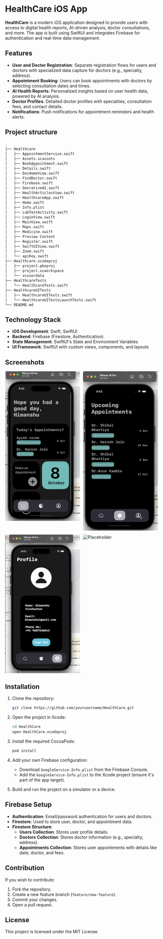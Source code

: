 # HealthCare iOS App

**HealthCare** is a modern iOS application designed to provide users with access to digital health reports, AI-driven analysis, doctor consultations, and more. The app is built using SwiftUI and integrates Firebase for authentication and real-time data management.

## Features

- **User and Doctor Registration**: Separate registration flows for users and doctors with specialized data capture for doctors (e.g., specialty, address).
- **Appointment Booking**: Users can book appointments with doctors by selecting consultation dates and times.
- **AI Health Reports**: Personalized insights based on user health data, powered by AI analysis.
- **Doctor Profiles**: Detailed doctor profiles with specialties, consultation fees, and contact details.
- **Notifications**: Push notifications for appointment reminders and health alerts.
  
## Project structure

```
.
├── Healthcare
│   ├── AppointmentService.swift
│   ├── Assets.xcassets
│   ├── BookAppointment.swift
│   ├── Details.swift
│   ├── DocHomeView.swift
│   ├── FindDoctor.swift
│   ├── Firebase.swift
│   ├── GenrativeAI.swift
│   ├── HealthArticlesView.swift
│   ├── HealthcareApp.swift
│   ├── Home.swift
│   ├── Info.plist
│   ├── LabTestActivity.swift
│   ├── LoginView.swift
│   ├── MainView.swift
│   ├── Maps.swift
│   ├── Medicine.swift
│   ├── Preview Content
│   ├── Register.swift
│   ├── SwiftUIView.swift
│   ├── Zoom.swift
│   └── apiKey.swift
├── Healthcare.xcodeproj
│   ├── project.pbxproj
│   ├── project.xcworkspace
│   └── xcuserdata
├── HealthcareTests
│   └── HealthcareTests.swift
├── HealthcareUITests
│   ├── HealthcareUITests.swift
│   └── HealthcareUITestsLaunchTests.swift
└── README.md
```



## Technology Stack

- **iOS Development**: Swift, SwiftUI
- **Backend**: Firebase (Firestore, Authentication)
- **State Management**: SwiftUI's State and Environment Variables
- **UI Framework**: SwiftUI with custom views, components, and layouts


## Screenshots

<div style="display: flex; flex-wrap: wrap; gap: 10px;">
    <div style="flex: 1 1 calc(50% - 10px);">
        <img src="https://github.com/Himanshu-00/HealthCare/blob/main/Healthcare/images/Home.png" alt="Home Screen" width="100%"/>
    </div>
    <div style="flex: 1 1 calc(50% - 10px);">
        <img src="https://github.com/Himanshu-00/HealthCare/blob/main/Healthcare/images/upcoming.png" alt="Upcoming Appointments Screen" width="100%"/>
    </div>
    <div style="flex: 1 1 calc(50% - 10px);">
        <img src="https://github.com/Himanshu-00/HealthCare/blob/main/Healthcare/images/profile.png" alt="Profile Screen" width="100%"/>
    </div>
    <div style="flex: 1 1 calc(50% - 10px);">
        <img src="https://via.placeholder.com/150" alt="Placeholder" width="100%"/> <!-- Example placeholder for a fourth image -->
    </div>
</div>



## Installation

1. Clone the repository:

    ```bash
    git clone https://github.com/yourusername/HealthCare.git
    ```

2. Open the project in Xcode:

    ```bash
    cd HealthCare
    open HealthCare.xcodeproj
    ```

3. Install the required CocoaPods:

    ```bash
    pod install
    ```

4. Add your own Firebase configuration:

    - Download `GoogleService-Info.plist` from the Firebase Console.
    - Add the `GoogleService-Info.plist` to the Xcode project (ensure it's part of the app target).

5. Build and run the project on a simulator or a device.

## Firebase Setup

- **Authentication**: Email/password authentication for users and doctors.
- **Firestore**: Used to store user, doctor, and appointment data.
- **Firestore Structure**:
    - **Users Collection**: Stores user profile details.
    - **Doctors Collection**: Stores doctor information (e.g., specialty, address).
    - **Appointments Collection**: Stores user appointments with details like date, doctor, and fees.

## Contribution

If you wish to contribute:

1. Fork the repository.
2. Create a new feature branch (`feature/new-feature`).
3. Commit your changes.
4. Open a pull request.

## License

This project is licensed under the MIT License.
